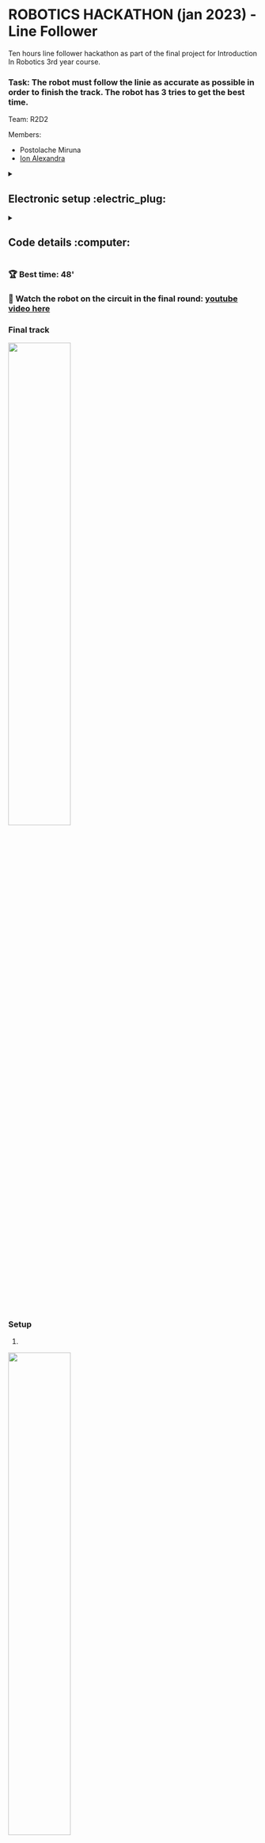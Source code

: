 # ROBOTICS HACKATHON (jan 2023) - Line Follower
Ten hours line follower hackathon as part of the final project for Introduction In Robotics 3rd year course.
### Task: The robot must follow the linie as accurate as possible in order to finish the track. The robot has 3 tries to get the best time.

Team: R2D2

Members: 
  - Postolache Miruna
  - [Ion Alexandra](https://github.com/alexion2001/LineFollower)


<details>
<summary> <h2>Electronic setup :electric_plug:</h2> </summary>
<br>

### Components list
![image](https://user-images.githubusercontent.com/96074975/212561004-faaa97f3-109b-4f6d-b739-f99f38cf0c95.png)

      1.Arduino Uno
      2.Zip-ties
      3.Power source - LiPo battery
      4.2 Wheels
      5.Wires set for the line sensor (female - male)
      6.QTR-8A reflectance sensor, along with screws
      7.Ball caster
      8.Extra wires from the rest of components (male - male)
      9.3D printed Chassis
      10.Breadboard - medium (400pts)
      11.L293D motor driver
      12.2 DC motors

### Driver Connection table

![image](https://user-images.githubusercontent.com/96074975/212561232-9d6eca06-67b3-482b-acb4-5dcb3b32a5fd.png)


![image](https://user-images.githubusercontent.com/96074975/212561191-978ec6ae-f99f-4c5c-b6c9-7873e568f8b0.png)

### Motors and Sensor Connection scheme

![image](https://user-images.githubusercontent.com/96074975/212561261-3b9fd04a-e0c5-4bee-8ba6-5a4bf120d826.png)

</details>

<details>
<summary> <h2>Code details :computer:</h2> </summary>
<br>
<details>
<summary> <h3>PID</h3> </summary>

First it is better to start by changing just kp value. 

      Increase the value if the robot can not do a turn;
      
      Decrease the value if the robot do not follow the line becouse of overshooting

After finding a resonable kp value, next step is to change kd value by

      Increasing till the robot doesn't wobble to much and also takes better turns.

The final values for PID control

      float kp = 140; 
      float ki = 0;
      float kd = 180; 
 
 Other tries
 
      BEST CASES
      //Case 1:  follow the linie roughly, slow
      baseSpeed = 150;
      
      float kp = 5; 
      float ki = 0;
      float kd = 0;
      
      //Case 2:  follow the linie roughly, slow
      baseSpeed = 170;
      
      float kp = 7; 
      float ki = 0;
      float kd = 2;
      
      WORST CASES
      //Case 3:  not follow the linie
      baseSpeed = 160;
      
      float kp = 6; 
      float ki = 0;
      float kd = 0;

      //Case 4:  not follow the linie
      baseSpeed = 200;
      
      float kp = 5; 
      float ki = 0;
      float kd = 1;
      
      //Case 5:  not follow the linie
      baseSpeed = 160;
      
      float kp = 5; 
      float ki = 0;
      float kd = 0;
 </details>
 
 <details>
 <summary> <h3>Calibration(with millis)</h3> </summary>
 
       For CALIBRATION it is used autoCalibrate function where the robot moves left and right
       in order to understand the difference between black and white. 
 
 He first goes to the right, then to the left and so on.
 
 Calibration covers all sensors.
 
 - For the right move, the robot will have the following motor speeds:
      
      - right motor: -200
            
      - left motor: 200
      
 - For the left move, the robot will have the following motor speeds:
 
      - right motor: 250
      
      - left motor: -250
     
 These values were chosen after several attempts.
</details>

</details>

### :trophy: Best time: 48'
### :movie_camera: Watch the robot on the circuit in the final round: [youtube video here](https://youtu.be/fTuI3Zrmzfs)

### Final track
<img src="https://user-images.githubusercontent.com/96074975/212561679-ebe6544f-be2a-4667-8337-a04b82a55766.png" width=50% height=50%> 



### Setup

1.
<img src="https://user-images.githubusercontent.com/96074975/212561374-39e04df3-fe72-49c7-b00a-035a95a30332.png" width=50% height=50%> 

2.
<img src="https://user-images.githubusercontent.com/96074975/212561476-f946fbb6-c66c-4be6-bcd3-9b1fe347ee18.png" width=50% height=50%> 
